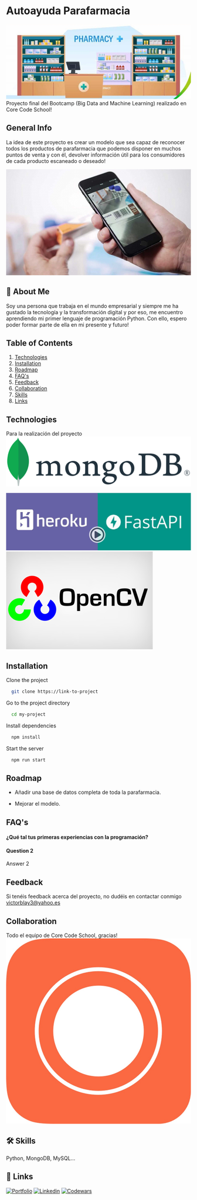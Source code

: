 # Autoayuda Parafarmacia
<img src="/backend/data_readme/portada.jpg" alt="My cool logo"/> 
Proyecto final del Bootcamp (Big Data and Machine Learning) realizado en Core Code School!

## General Info
La idea de este proyecto es crear un modelo que sea capaz de reconocer todos los productos de parafarmacia que podemos disponer en muchos puntos de venta y con él, devolver información útil para los consumidores de cada producto escaneado o deseado!

<img src="/backend/data_readme/scan.jpeg" alt="My cool logo"/>

## 🚀 About Me
Soy una persona que trabaja en el mundo empresarial y siempre me ha gustado la tecnología y la transformación digital y por eso, me encuentro aprendiendo mi primer lenguaje de programación Python. Con ello, espero poder formar parte de ella en mi presente y futuro!

## Table of Contents
1. [Technologies](#Technologies)
2. [Installation](#Installation)
3. [Roadmap](#Roadmap)
4. [FAQ's](#FAQ's)
5. [Feedback](#Feedback)
6. [Collaboration](#Collaboration)
7. [Skills](#Skills)
8. [Links](#Links)

## Technologies
Para la realización del proyecto
<img src="/backend/data_readme/Mongodb.png" alt="My cool logo"/>

<img src="/backend/data_readme/api.png" alt="My cool logo"/>

<img src="/backend/data_readme/opencv.png" alt="My cool logo"/>

## Installation
Clone the project

```bash
  git clone https://link-to-project
```

Go to the project directory

```bash
  cd my-project
```

Install dependencies

```bash
  npm install
```

Start the server

```bash
  npm run start
```
## Roadmap

- Añadir una base de datos completa de toda la parafarmacia.

- Mejorar el modelo.

## FAQ's
#### ¿Qué tal tus primeras experiencias con la programación?



#### Question 2

Answer 2



## Feedback

Si tenéis feedback acerca del proyecto, no dudéis en contactar conmigo victorblay3@yahoo.es

## Collaboration
Todo el equipo de Core Code School, gracias!
<img src="/backend/data_readme/corecode.jpg" alt="My cool logo"/>

## 🛠 Skills
Python, MongoDB, MySQL...

## 🔗 Links
[![Portfolio](https://img.shields.io/badge/my_portfolio-000?style=for-the-badge&logo=ko-fi&logoColor=white)](https://github.com/VictorBlay?tab=repositories)
[![Linkedin](https://img.shields.io/badge/linkedin-0A66C2?style=for-the-badge&logo=linkedin&logoColor=white)](https://www.linkedin.com/in/víctor-blay-garcía-4bb048b1)
[![Codewars](https://img.shields.io/badge/my_portfolio-000?style=for-the-badge&logo=ko-fi&logoColor=white)](https://www.codewars.com/users/VictorBlay)
